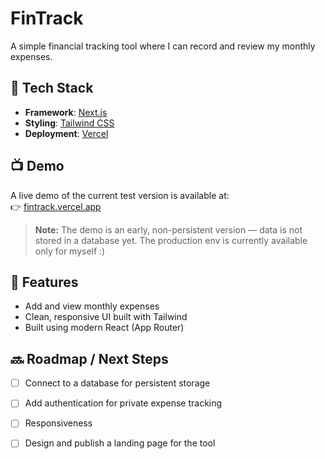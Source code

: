 # FinTrack

A simple financial tracking tool where I can record and review my monthly expenses.

## 🚀 Tech Stack

- **Framework**: [Next.js](https://nextjs.org/)
- **Styling**: [Tailwind CSS](https://tailwindcss.com/)
- **Deployment**: [Vercel](https://vercel.com/)

## 📺 Demo

A live demo of the current test version is available at:  
👉 [fintrack.vercel.app](https://fintrack-demo-2025.vercel.app/)

> **Note:** The demo is an early, non-persistent version — data is not stored in a database yet. The production env is currently available only for myself :)


## 📌 Features

- Add and view monthly expenses
- Clean, responsive UI built with Tailwind
- Built using modern React (App Router)

## 🔜 Roadmap / Next Steps

- [ ] Connect to a database for persistent storage
- [ ] Add authentication for private expense tracking
- [ ] Responsiveness
- [ ] Design and publish a landing page for the tool

